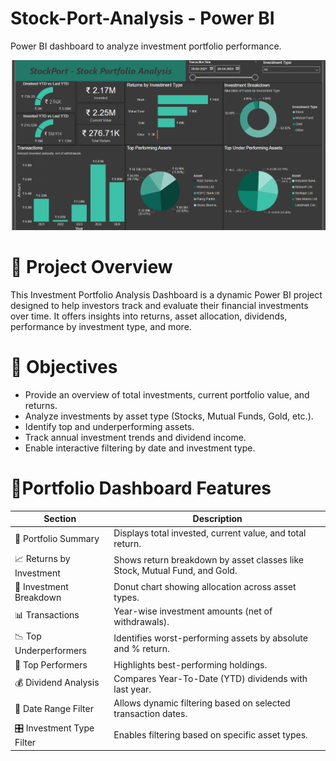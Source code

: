 # Stock-Port-Analysis - Power BI
Power BI dashboard to analyze investment portfolio performance.

![Dashboard Screenshot](./Dashboard.png)

# 📁 Project Overview 
This Investment Portfolio Analysis Dashboard is a dynamic Power BI project designed to help investors track and evaluate their financial investments over time. It offers insights into returns, asset allocation, dividends, performance by investment type, and more.

# 🎯 Objectives
* Provide an overview of total investments, current portfolio value, and returns.
* Analyze investments by asset type (Stocks, Mutual Funds, Gold, etc.).
* Identify top and underperforming assets.
* Track annual investment trends and dividend income.
* Enable interactive filtering by date and investment type.

 
# 📌Portfolio Dashboard Features

| Section | Description |
| ------- | ----------- |
| 💼 Portfolio Summary | Displays total invested, current value, and total return. |
| 📈 Returns by Investment | Shows return breakdown by asset classes like Stock, Mutual Fund, and Gold. |
| 🧮 Investment Breakdown | Donut chart showing allocation across asset types. |
| 📊 Transactions | Year-wise investment amounts (net of withdrawals). |
| 📉 Top Underperformers | Identifies worst-performing assets by absolute and % return. |
| 🥇 Top Performers | Highlights best-performing holdings. |
| 💰 Dividend Analysis | Compares Year-To-Date (YTD) dividends with last year. |
| 📆 Date Range Filter | Allows dynamic filtering based on selected transaction dates. |
| 🎛️ Investment Type Filter | Enables filtering based on specific asset types. |
